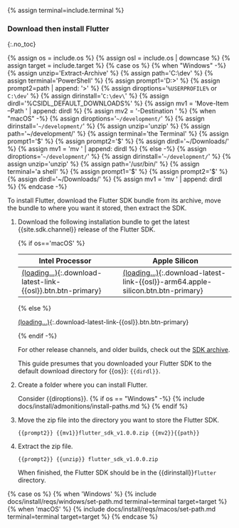 {% assign terminal=include.terminal %}

### Download then install Flutter
{:.no_toc}

{% assign os = include.os %}
{% assign osl = include.os | downcase %}
{% assign target = include.target %}
{% case os %}
{% when "Windows" -%}
   {% assign unzip='Extract-Archive' %}
   {% assign path='C:\dev\' %}
   {% assign terminal='PowerShell' %}
   {% assign prompt1='D:>' %}
   {% assign prompt2=path | append: '>' %}
   {% assign diroptions='`%USERPROFILE%` or `C:\dev`' %}
   {% assign dirinstall='`C:\dev\`' %}
   {% assign dirdl='%CSIDL_DEFAULT_DOWNLOADS%\' %}
   {% assign mv1 = 'Move-Item –Path ' | append: dirdl %}
   {% assign mv2 = '-Destination ' %}
{% when "macOS" -%}
   {% assign diroptions='`~/development/`' %}
   {% assign dirinstall='`~/development/`' %}
   {% assign unzip='unzip' %}
   {% assign path='~/development/' %}
   {% assign terminal='the Terminal' %}
   {% assign prompt1='$' %}
   {% assign prompt2='$' %}
   {% assign dirdl='~/Downloads/' %}
   {% assign mv1 = 'mv ' | append: dirdl %}
{% else -%}
   {% assign diroptions='`~/development/`' %}
   {% assign dirinstall='`~/development/`' %}
   {% assign unzip='unzip' %}
   {% assign path='/usr/bin/' %}
   {% assign terminal='a shell' %}
   {% assign prompt1='$' %}
   {% assign prompt2='$' %}
   {% assign dirdl='~/Downloads/' %}
   {% assign mv1 = 'mv ' | append: dirdl %}
{% endcase -%}

To install Flutter,
download the Flutter SDK bundle from its archive,
move the bundle to where you want it stored,
then extract the SDK.

1. Download the following installation bundle to get the latest
   {{site.sdk.channel}} release of the Flutter SDK.

   {% if os=='macOS' %}

   | Intel Processor | | Apple Silicon |
   |-----------------|-|---------------|
   | [(loading...)](#){:.download-latest-link-{{osl}}.btn.btn-primary} | | [(loading...)](#){:.download-latest-link-{{osl}}-arm64.apple-silicon.btn.btn-primary} |

   {% else %}

   [(loading...)](#){:.download-latest-link-{{osl}}.btn.btn-primary}

   {% endif -%}

   For other release channels, and older builds,
   check out the [SDK archive][].

   This guide presumes that you downloaded your Flutter SDK to the
   default download directory for {{os}}: `{{dirdl}}`.

1. Create a folder where you can install Flutter.

   Consider {{diroptions}}.
   {% if os == "Windows" -%}
   {% include docs/install/admonitions/install-paths.md %}
   {% endif %}

1. Move the zip file into the directory you want to store the Flutter SDK.

   ```terminal
   {{prompt2}} {{mv1}}flutter_sdk_v1.0.0.zip {{mv2}}{{path}}
   ```

1. Extract the zip file.

   ```terminal
   {{prompt2}} {{unzip}} flutter_sdk_v1.0.0.zip
   ```

   When finished, the Flutter SDK should be in the {{dirinstall}}`flutter`
   directory.

[SDK archive]: {{site.url}}/release/archive

{% case os %}
{% when 'Windows' %}
{% include docs/install/reqs/windows/set-path.md terminal=terminal target=target %}
{% when 'macOS' %}
{% include docs/install/reqs/macos/set-path.md terminal=terminal target=target %}
{% endcase %}
